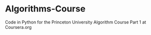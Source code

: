 Algorithms-Course
=================

Code in Python for the Princeton University Algorithm Course Part 1 at Coursera.org
